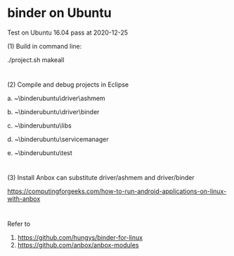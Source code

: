 binder on Ubuntu
================
Test on Ubuntu 16.04 pass at 2020-12-25

(1) Build in command line:

./project.sh makeall

#

(2) Compile and debug projects in Eclipse

a. ~\binderubuntu\driver\ashmem

b. ~\binderubuntu\driver\binder

c. ~\binderubuntu\libs

d. ~\binderubuntu\servicemanager

e. ~\binderubuntu\test

#

(3) Install Anbox can substitute driver/ashmem and driver/binder

https://computingforgeeks.com/how-to-run-android-applications-on-linux-with-anbox

#

Refer to
1. https://github.com/hungys/binder-for-linux
2. https://github.com/anbox/anbox-modules
